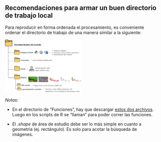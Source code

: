 
## **Recomendaciones para armar un buen directorio de trabajo local**

Para reproducir en forma ordenada el procesamiento, es conveniente
ordenar el directorio de trabajo de una manera similar a la siguiente:

<img src="https://github.com/romina-gonzalez-musso/Severidad_incendios/blob/main/_images/5_Proyecto_codigo.png" width="50%" />

*Notas:*

- En el directorio de “Funciones”, hay que descargar [estos dos
  archivos](https://github.com/romina-gonzalez-musso/Severidad_incendios/tree/main/R_Functions).
  Luego en los scripts de R se “llaman” para poder correr las funciones.

- El *.shape* de área de estudio debe ser lo más simple en cuanto a
  geometría (ej. rectángulo). Es solo para acotar la búsqueda de
  imágenes.
